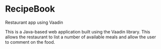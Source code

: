 # RecipeBook
Restaurant app using Vaadin

This is a Java-based web application built using the Vaadin library.
This allows the restaurant to list a number of available meals and allow the user to comment on the food.
